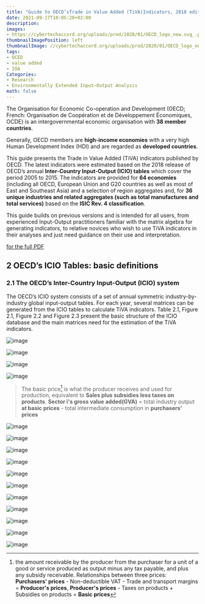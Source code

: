 ```yaml
---
title: "Guide to OECD’sTrade in Value Added (TiVA)Indicators, 2018 edition"
date: 2021-09-17T10:05:28+02:00
description:
images:
- https://cybertechaccord.org/uploads/prod/2020/01/OECD_logo_new.svg_.png
thumbnailImagePosition: left
thumbnailImage: //cybertechaccord.org/uploads/prod/2020/01/OECD_logo_new.svg_.png
tags:
- OCED
- value added
- IOA
Categories:
- Research
- Environmentally Extended Input–Output Analysis
math: false
---
```


The Organisation for Economic Co-operation and Development (OECD; French: Organisation de Coopération et de Développement Économiques, OCDE) is an intergovernmental economic organisation with **38 member countries**.

Generally, OECD members are **high-income economies** with a very high Human Development Index (HDI) and are regarded as **developed countries**.

This guide presents the Trade in Value Added (TiVA) indicators published by OECD. The latest indicators were estimated based on the 2018 release of OECD’s annual **Inter-Country Input-Output (ICIO) tables** which cover the period 2005 to 2015. The indicators are provided for **64 economies** (including all OECD, European Union and G20 countries as well as most of East and Southeast Asia) and a selection of region aggregates and, for **36 unique industries and related aggregates (such as total manufactures and total services)** based on the **ISIC Rev. 4 classification**.

This guide builds on previous versions and is intended for all users, from experienced Input-Output practitioners familiar with the matrix algebra for generating indicators, to relative novices who wish to use TiVA indicators in their analyses and just need guidance on their use and interpretation.

[for the full PDF](https://leidenuniv1-my.sharepoint.com/%3Ab%3A/r/personal/lik6_vuw_leidenuniv_nl/Documents/4.%20Leiden%20Univ/2021-WN%20EIOA%20course%20by%20Ranran/TiVA2018_Indicators_Guide.pdf?csf=1&web=1&e=82ctG4)

## 2 OECD’s ICIO Tables: basic definitions
### 2.1 The OECD’s Inter-Country Input-Output (ICIO) system

The OECD’s ICIO system consists of a set of annual symmetric industry-by-industry global input-output tables. For each year, several matrices can be generated from the ICIO tables to calculate TiVA indicators. Table 2.1, Figure 2.1, Figure 2.2 and Figure 2.3 present the basic structure of the ICIO database and the main matrices need for the estimation of the TiVA indicators.

![image](https://user-images.githubusercontent.com/65668613/133761653-a40f4641-155e-467b-9801-19cedf972841.png)

![image](https://user-images.githubusercontent.com/65668613/133768528-3616facc-6384-4f00-b13e-e2da32c4e672.png)

![image](https://user-images.githubusercontent.com/65668613/133921562-3349c6de-df4e-46d4-8001-f5295662dd8f.png)

![image](https://user-images.githubusercontent.com/65668613/133924274-a568092f-a5f0-4b72-9134-1c5c2a40bce0.png)
> The basic price[^bapr] is what the producer receives and used for production, equivalent to **Sales plus subsidies less taxes on products**.
**Sector i's gross value added(GVA)** = total industry output **at basic prices** - total intermediate consumption in **purchasers' prices**

![image](https://user-images.githubusercontent.com/65668613/134312469-77502d5c-fbe2-48d7-91ef-052ca85ca869.png)

![image](https://user-images.githubusercontent.com/65668613/133930874-ee0dc144-3fcf-49d3-8826-933cbb67176c.png)

![image](https://user-images.githubusercontent.com/65668613/134319040-76290136-e638-4880-a523-e0d6dad5d917.png)

![image](https://user-images.githubusercontent.com/65668613/134321326-5914ca25-75ca-4bd8-9288-fb3b50523d04.png)

![image](https://user-images.githubusercontent.com/65668613/134321695-2eaebd6f-4bff-4add-8979-c2aac51eb1e8.png)

![image](https://user-images.githubusercontent.com/65668613/134635562-94cf517c-9e3f-4c83-9f9d-b30429a1709d.png)

![image](https://user-images.githubusercontent.com/65668613/134635702-d8117b0e-6253-4d8d-a71b-d490dcec6b51.png)

![image](https://user-images.githubusercontent.com/65668613/134645740-ae3c1730-8000-409b-a789-93b6294b5ff1.png)

![image](https://user-images.githubusercontent.com/65668613/134645305-949e3e34-26e5-481c-9c0c-ae50abfaff19.png)

![image](https://user-images.githubusercontent.com/65668613/134645374-1c8e9eaf-849e-405d-b894-62bc80f37eb1.png)

![image](https://user-images.githubusercontent.com/65668613/134646418-93fe1500-8238-4aa8-82cf-d8922c6fd1f7.png)

[^bapr]: the amount receivable by the producer from the purchaser for a unit of a good or service produced as output minus any tax payable, and plus any subsidy receivable. Relationships between three prices: **Purchasers' prices** - Non-deductible VAT - Trade and transport margins = **Producer's prices**, **Producer's prices** - Taxes on products + Subsidies on products = **Basic prices**
